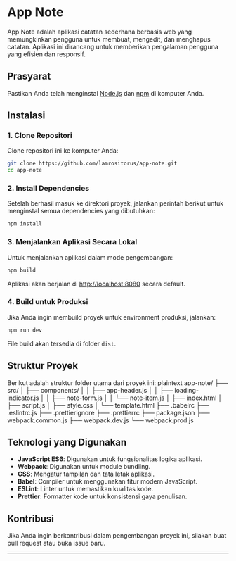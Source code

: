 
# App Note

App Note adalah aplikasi catatan sederhana berbasis web yang memungkinkan pengguna untuk membuat, mengedit, dan menghapus catatan. Aplikasi ini dirancang untuk memberikan pengalaman pengguna yang efisien dan responsif.

## Prasyarat
Pastikan Anda telah menginstal [Node.js](https://nodejs.org/) dan [npm](https://www.npmjs.com/) di komputer Anda.

## Instalasi

### 1. Clone Repositori
Clone repositori ini ke komputer Anda:
```bash
git clone https://github.com/lamrositorus/app-note.git
cd app-note
```

### 2. Install Dependencies
Setelah berhasil masuk ke direktori proyek, jalankan perintah berikut untuk menginstal semua dependencies yang dibutuhkan:
```bash
npm install
```

### 3. Menjalankan Aplikasi Secara Lokal
Untuk menjalankan aplikasi dalam mode pengembangan:
```bash
npm build
```
Aplikasi akan berjalan di [http://localhost:8080](http://localhost:8080) secara default.

### 4. Build untuk Produksi
Jika Anda ingin membuild proyek untuk environment produksi, jalankan:
```bash
npm run dev
```
File build akan tersedia di folder `dist`.

## Struktur Proyek
Berikut adalah struktur folder utama dari proyek ini:
plaintext
app-note/
├── src/
│   ├── components/
│   │   ├── app-header.js
│   │   ├── loading-indicator.js
│   │   ├── note-form.js
│   │   └── note-item.js
│   ├── index.html
│   ├── script.js
│   ├── style.css
│   └── template.html
├── .babelrc
├── .eslintrc.js
├── .prettierignore
├── .prettierrc
├── package.json
├── webpack.common.js
├── webpack.dev.js
└── webpack.prod.js


## Teknologi yang Digunakan
- **JavaScript ES6**: Digunakan untuk fungsionalitas logika aplikasi.
- **Webpack**: Digunakan untuk module bundling.
- **CSS**: Mengatur tampilan dan tata letak aplikasi.
- **Babel**: Compiler untuk menggunakan fitur modern JavaScript.
- **ESLint**: Linter untuk memastikan kualitas kode.
- **Prettier**: Formatter kode untuk konsistensi gaya penulisan.

## Kontribusi
Jika Anda ingin berkontribusi dalam pengembangan proyek ini, silakan buat pull request atau buka issue baru.

---
